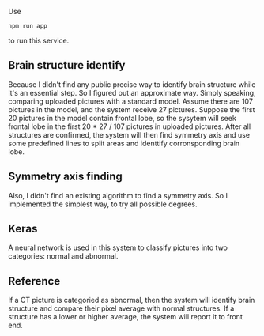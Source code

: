 Use

```
npm run app
```

to run this service.

## Brain structure identify

Because I didn't find any public precise way to identify brain structure while it's an essential step. So I figured out an approximate way. Simply speaking, comparing uploaded pictures
with a standard model. Assume there are 107 pictures in the model, and the system receive 27 pictures. Suppose the first 20 pictures in the model contain frontal lobe, so the sysytem
will seek frontal lobe in the first 20 * 27 / 107 pictures in uploaded pictures. After all structures are confirmed, the system will then find symmetry axis and use some predefined lines
to split areas and identtify corronsponding brain lobe.

## Symmetry axis finding

Also, I didn't find an existing algorithm to find a symmetry axis. So I implemented the simplest way, to try all possible degrees.

## Keras

A neural network is used in this system to classify pictures into two categories: normal and abnormal.

## Reference

If a CT picture is categoried as abnormal, then the system will identify brain structure and compare their pixel average with normal structures. If a structure has a lower or higher
average, the system will report it to front end.
